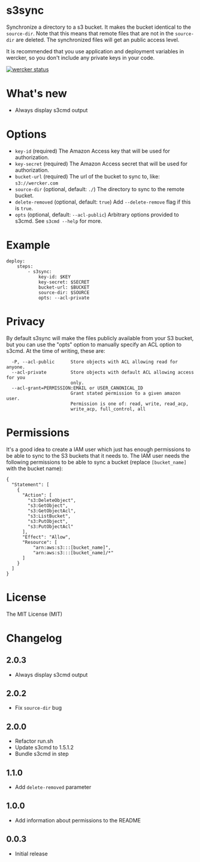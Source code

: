 # s3sync

Synchronize a directory to a s3 bucket. It makes the bucket identical to the `source-dir`.
Note that this means that remote files that are not in the `source-dir` are deleted.
The synchronized files will get an public access level.

It is recommended that you use application and deployment variables in wercker, so you don't include any private keys in your code.

[![wercker status](https://app.wercker.com/status/2064379a8b583cd1b5da16de3faa5583/m "wercker status")](https://app.wercker.com/project/bykey/2064379a8b583cd1b5da16de3faa5583)

# What's new

- Always display s3cmd output

# Options

* `key-id` (required) The Amazon Access key that will be used for authorization.
* `key-secret` (required) The Amazon Access secret that will be used for authorization.
* `bucket-url` (required) The url of the bucket to sync to, like: `s3://wercker.com`
* `source-dir` (optional, default: `./`) The directory to sync to the remote bucket.
* `delete-removed` (optional, default: `true`) Add `--delete-remove` flag if this is `true`.
* `opts` (optional, default: `--acl-public`) Arbitrary options provided to s3cmd. See `s3cmd --help` for more.

# Example

```
deploy:
    steps:
        - s3sync:
            key-id: $KEY
            key-secret: $SECRET
            bucket-url: $BUCKET
            source-dir: $SOURCE
            opts: --acl-private
```

# Privacy

By default s3sync will make the files publicly available from your S3 bucket, but you can use the "opts" option to manually specify an ACL option to s3cmd. At the time of writing, these are:

```
  -P, --acl-public      Store objects with ACL allowing read for anyone.
  --acl-private         Store objects with default ACL allowing access for you
                        only.
  --acl-grant=PERMISSION:EMAIL or USER_CANONICAL_ID
                        Grant stated permission to a given amazon user.
                        Permission is one of: read, write, read_acp,
                        write_acp, full_control, all
```

# Permissions

It's a good idea to create a IAM user which just has enough permissions to be able to sync to the S3 buckets that it needs to. The IAM user needs the following permissions to be able to sync a bucket (replace `[bucket_name]` with the bucket name):

```
{
  "Statement": [
    {
      "Action": [
        "s3:DeleteObject",
        "s3:GetObject",
        "s3:GetObjectAcl",
        "s3:ListBucket",
        "s3:PutObject",
        "s3:PutObjectAcl"
      ],
      "Effect": "Allow",
      "Resource": [
          "arn:aws:s3:::[bucket_name]",
          "arn:aws:s3:::[bucket_name]/*"
      ]
    }
  ]
}
```

# License

The MIT License (MIT)

# Changelog

## 2.0.3

- Always display s3cmd output

## 2.0.2

- Fix `source-dir` bug

## 2.0.0

- Refactor run.sh
- Update s3cmd to 1.5.1.2
- Bundle s3cmd in step

## 1.1.0

- Add `delete-removed` parameter

## 1.0.0

- Add information about permissions to the README

## 0.0.3

- Initial release
